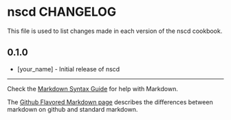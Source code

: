 nscd CHANGELOG
==================

This file is used to list changes made in each version of the nscd cookbook.

0.1.0
-----
- [your_name] - Initial release of nscd

- - -
Check the [Markdown Syntax Guide](http://daringfireball.net/projects/markdown/syntax) for help with Markdown.

The [Github Flavored Markdown page](http://github.github.com/github-flavored-markdown/) describes the differences between markdown on github and standard markdown.
